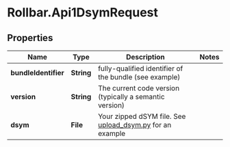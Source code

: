 # Rollbar.Api1DsymRequest

## Properties

Name | Type | Description | Notes
------------ | ------------- | ------------- | -------------
**bundleIdentifier** | **String** | fully-qualified identifier of the bundle (see example) | 
**version** | **String** | The current code version (typically a semantic version) | 
**dsym** | **File** | Your zipped dSYM file.  See [upload_dsym.py](https://raw.githubusercontent.com/rollbar/rollbar-ios/master/upload_dsym.py) for an example | 


